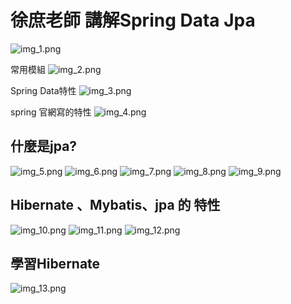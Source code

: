 # 徐庶老師 講解Spring Data Jpa

![img_1.png](img_1.png)

常用模組
![img_2.png](img_2.png)

Spring Data特性
![img_3.png](img_3.png)

spring 官網寫的特性
![img_4.png](img_4.png)

## 什麼是jpa?
![img_5.png](img_5.png)
![img_6.png](img_6.png)
![img_7.png](img_7.png)
![img_8.png](img_8.png)
![img_9.png](img_9.png)
## Hibernate 、Mybatis、jpa 的 特性
![img_10.png](img_10.png)
![img_11.png](img_11.png)
![img_12.png](img_12.png)

## 學習Hibernate
![img_13.png](img_13.png)













